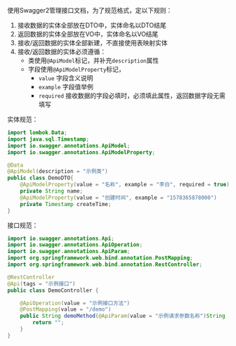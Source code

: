 使用Swagger2管理接口文档，为了规范格式，定以下规则：

1. 接收数据的实体全部放在DTO中，实体命名以DTO结尾
2. 返回数据的实体全部放在VO中，实体命名以VO结尾
3. 接收/返回数据的实体全部新建，不直接使用表映射实体
4. 接收/返回数据的实体必须遵循：
    * 类使用`@ApiModel`标记，并补充`description`属性
    * 字段使用`@ApiModelProperty`标记，
        * `value` 字段含义说明
        * `example` 字段值举例
        * `required` 接收数据的字段必填时，必须填此属性，返回数据字段无需填写

实体规范：
```java
import lombok.Data;
import java.sql.Timestamp;
import io.swagger.annotations.ApiModel;
import io.swagger.annotations.ApiModelProperty;

@Data
@ApiModel(description = "示例类")
public class DemoDTO{
	@ApiModelProperty(value = "名称", example = "李白", required = true)
	private String name;
	@ApiModelProperty(value = "创建时间", example = "1578365878000")
	private Timestamp createTime;
}
```

接口规范：
```java
import io.swagger.annotations.Api;
import io.swagger.annotations.ApiOperation;
import io.swagger.annotations.ApiParam;
import org.springframework.web.bind.annotation.PostMapping;
import org.springframework.web.bind.annotation.RestController;

@RestController
@Api(tags = "示例接口")
public class DemoController {

    @ApiOperation(value = "示例接口方法")
    @PostMapping(value = "/demo")
    public String demoMethod(@ApiParam(value = "示例请求参数名称")String name){
        return "";
    }
}
```